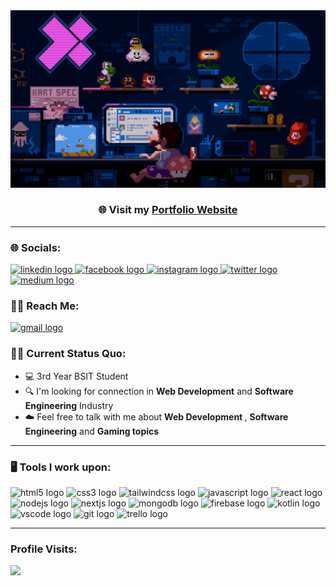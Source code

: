   <a href="https://alnickclores.github.io/alnickcloresdev/src/index.html" target="_blank">
    <img src="assets/banner.gif" />
  </a>

### <p align="center">🌐 Visit my <a href="https://alnickdev.netlify.app/" target="_blank">Portfolio Website</a></p>

---

### 🌐 Socials:

<div>
  <a href="https://www.linkedin.com/in/alnick-clores-469307243/" target="_blank">
    <img src="https://img.shields.io/static/v1?message=Alnickclores&logo=linkedin&label=&color=0077B5&logoColor=white&labelColor=&style=for-the-badge" height="28" alt="linkedin logo" />
  </a>
  <a href="https://www.facebook.com/knoootz/" target="_blank">
    <img src="https://img.shields.io/static/v1?message=Alnickclores&logo=facebook&label=&color=1877F2&logoColor=white&labelColor=&style=for-the-badge" height="28" alt="facebook logo" />
  </a>
  <a href="https://www.instagram.com/alnick.clores/" target="_blank">
    <img src="https://img.shields.io/static/v1?message=Alnickclores&logo=instagram&label=&color=E4405F&logoColor=white&labelColor=&style=for-the-badge" height="28" alt="instagram logo" />
  </a>
  <a href="https://twitter.com/sprtrmp06" target="_blank">
    <img src="https://img.shields.io/static/v1?message=AlnickClores&logo=twitter&label=&color=1DA1F2&logoColor=white&labelColor=&style=for-the-badge" height="28" alt="twitter logo" />
  </a>
  <a href="https://medium.com/@aelnickclores" target="_blank">
    <img src="https://img.shields.io/static/v1?message=AlnickClores&logo=medium&label=&color=12100E&logoColor=white&labelColor=&style=for-the-badge" height="28" alt="medium logo" />
  </a>
</div>

### 👋🏼 Reach Me:

<div align="left">
  <a href="mailto:aelnickclores@gmail.com" target="_blank">
    <img src="https://img.shields.io/static/v1?message=aelnickclorers@gmail.com&logo=gmail&label=&color=D14836&logoColor=white&labelColor=&style=for-the-badge" height="28" alt="gmail logo"  />
  </a>
</div>

### 👨‍💻 Current Status Quo:

- 💻 3rd Year BSIT Student<br>
- 🔍 I'm looking for connection in <strong>Web Development</strong> and <strong>Software Engineering</strong> Industry
- ☁️ Feel free to talk with me about <strong>Web Development </strong>, <strong>Software Engineering</strong> and <strong>Gaming topics</strong>

---

### 🖥️ Tools I work upon:

<div align="left">
  <img src="https://img.shields.io/badge/HTML5-E34F26?logo=html5&logoColor=white&style=for-the-badge" height="28" alt="html5 logo"  />
  <img src="https://img.shields.io/badge/CSS3-1572B6?logo=css3&logoColor=white&style=for-the-badge" height="28" alt="css3 logo"  />
  <img src="https://img.shields.io/badge/Tailwind CSS-06B6D4?logo=tailwindcss&logoColor=black&style=for-the-badge" height="28" alt="tailwindcss logo"  />
  <img src="https://img.shields.io/badge/JavaScript-F7DF1E?logo=javascript&logoColor=black&style=for-the-badge" height="28" alt="javascript logo"  />
  <img src="https://img.shields.io/badge/React-61DAFB?logo=react&logoColor=black&style=for-the-badge" height="28" alt="react logo"  />
  <img src="https://img.shields.io/badge/Node.js-339933?logo=nodedotjs&logoColor=white&style=for-the-badge" height="28" alt="nodejs logo"  />
  <img src="https://img.shields.io/badge/Next.js-000000?logo=nextdotjs&logoColor=white&style=for-the-badge" height="28" alt="nextjs logo"  />
  <img src="https://img.shields.io/badge/MongoDB-47A248?logo=mongodb&logoColor=white&style=for-the-badge" height="28" alt="mongodb logo"  />
  <img src="https://img.shields.io/badge/Firebase-FFCA28?logo=firebase&logoColor=black&style=for-the-badge" height="28" alt="firebase logo"  />
  <img src="https://img.shields.io/badge/Kotlin-7F52FF?logo=kotlin&logoColor=white&style=for-the-badge" height="28" alt="kotlin logo"  />
  <img src="https://img.shields.io/badge/Visual Studio Code-007ACC?logo=visualstudiocode&logoColor=white&style=for-the-badge" height="28" alt="vscode logo"  />
  <img src="https://img.shields.io/badge/Git-F05032?logo=git&logoColor=white&style=for-the-badge" height="28" alt="git logo"  />
  <img src="https://img.shields.io/badge/Trello-0052CC?logo=trello&logoColor=white&style=for-the-badge" height="28" alt="trello logo"  />
</div>

---

### Profile Visits:

<img src="https://profile-counter.glitch.me/AlnickClores/count.svg?"  />
